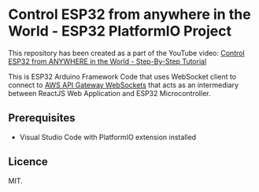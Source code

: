 # Control ESP32 from anywhere in the World - ESP32 PlatformIO Project

This repository has been created as a part of the YouTube video:
[Control ESP32 from ANYWHERE in the World - Step-By-Step Tutorial](https://youtu.be/z53MkVFOnIo)

This is ESP32 Arduino Framework Code that uses WebSocket client to connect to [AWS API Gateway WebSockets](https://github.com/ttarnowski/esp32-websockets-serverless-handler) that acts as an intermediary between ReactJS Web Application and ESP32 Microcontroller.

## Prerequisites

- Visual Studio Code with PlatformIO extension installed

## Licence

MIT.